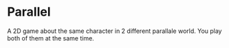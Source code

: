 Parallel
========

A 2D game about the same character in 2 different parallale world.  You play both of them at the same time.


